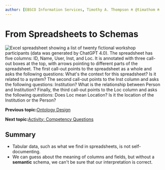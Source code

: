 ```yaml
---
author: [EBSCO Information Services, Timothy A. Thompson ⍝ @timathom ⍝ @timathom@indieweb.social]
---
```


# From Spreadsheets to Schemas

![Excel spreadsheet showing a list of twenty fictional workshop participants (data was generated by ChatGPT 4.0). The spreadsheet has five columns: ID, Name, User, Inst, and Loc. It is annotated with three call-out boxes at the top, with arrows pointing to different parts of the spreadsheet. The first call-out points to the spreadsheet as a whole and asks the following questions: What's the context for this spreadsheet? Is it related to a system? The second call-out points to the Inst column and asks the following questions: Institution? What is the relationship between Person and Institution? Finally, the third call-out points to the Loc column and asks the following questions: Does Loc mean Location? Is it the location of the Institution or the Person?](../../submaps/../img/ontology/participants.svg "From Spreadsheets to Triples")

**Previous topic:**[Ontology Design](../../day_1/lesson_3/ontology_design_2.md)

**Next topic:**[Activity: Competency Questions](../../day_1/lesson_3/activity_competency_questions.md)

## Summary

-   Tabular data, such as what we find in spreadsheets, is not self-documenting.
-   We can guess about the meaning of columns and fields, but without a **semantic** schema, we can't be sure that our interpretation is correct.

